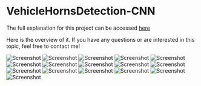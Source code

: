 ﻿# VehicleHornsDetection-CNN

The full explanation for this project can be accessed [here](https://github.com/viansebastian/VehicleHornsDetection-CNN/blob/main/Pattern%20Recognition%20Final%20Project.pdf) 

Here is the overview of it. If you have any questions or are interested in this topic, feel free to contact me! 

![Screenshot](inps/Screenshot%202024-10-12%20212856.png)
![Screenshot](inps/Screenshot%202024-10-12%20212916.png)
![Screenshot](inps/Screenshot%202024-10-12%20212934.png)
![Screenshot](inps/Screenshot%202024-10-12%20212953.png)
![Screenshot](inps/Screenshot%202024-10-12%20213016.png)
![Screenshot](inps/Screenshot%202024-10-12%20213026.png)
![Screenshot](inps/Screenshot%202024-10-12%20213042.png)
![Screenshot](inps/Screenshot%202024-10-12%20213057.png)
![Screenshot](inps/Screenshot%202024-10-12%20213109.png)
![Screenshot](inps/Screenshot%202024-10-12%20213125.png)
![Screenshot](inps/Screenshot%202024-10-12%20213138.png)
![Screenshot](inps/Screenshot%202024-10-12%20213146.png)
![Screenshot](inps/Screenshot%202024-10-12%20213154.png)
![Screenshot](inps/Screenshot%202024-10-12%20213208.png)
![Screenshot](inps/Screenshot%202024-10-12%20213221.png)
![Screenshot](inps/Screenshot%202024-10-12%20213240.png)
